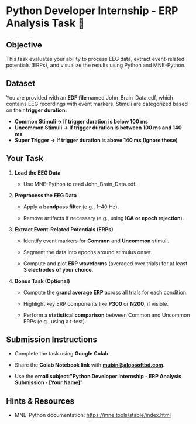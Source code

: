 **Python Developer Internship - ERP Analysis Task** 🚀
======================================================

**Objective**
-------------

This task evaluates your ability to process EEG data, extract event-related potentials (ERPs), and visualize the results using Python and MNE-Python.

**Dataset**
-----------

You are provided with an **EDF file** named John_Brain_Data.edf, which contains EEG recordings with event markers.
Stimuli are categorized based on their **trigger duration:**

*   **Common Stimuli → If trigger duration is below 100 ms**
*   **Uncommon Stimuli → If trigger duration is between 100 ms and 140 ms**
*   **Super Trigger → If trigger duration is above 140 ms (Ignore these)**


**Your Task**
-------------

1.  **Load the EEG Data**
    
    *   Use MNE-Python to read John\_Brain\_Data.edf.
        
2.  **Preprocess the EEG Data**
    
    *   Apply a **bandpass filter** (e.g., 1–40 Hz).
        
    *   Remove artifacts if necessary (e.g., using **ICA or epoch rejection**).
        
3.  **Extract Event-Related Potentials (ERPs)**
    
    *   Identify event markers for **Common** and **Uncommon** stimuli.
        
    *   Segment the data into epochs around stimulus onset.
        
    *   Compute and plot **ERP waveforms** (averaged over trials) for at least **3 electrodes of your choice**.
        
4.  **Bonus Task (Optional)**
    
    *   Compute the **grand average ERP** across all trials for each condition.
        
    *   Highlight key ERP components like **P300** or **N200**, if visible.
        
    *   Perform a **statistical comparison** between Common and Uncommon ERPs (e.g., using a t-test).
        

**Submission Instructions**
---------------------------

*   Complete the task using **Google Colab**.
    
*   Share the **Colab Notebook link** with **mubin@algosoftbd.com**.
    
*   Use the **email subject**:**"Python Developer Internship - ERP Analysis Submission - \[Your Name\]"**
    

**Hints & Resources**
---------------------

*   MNE-Python documentation: https://mne.tools/stable/index.html
    
